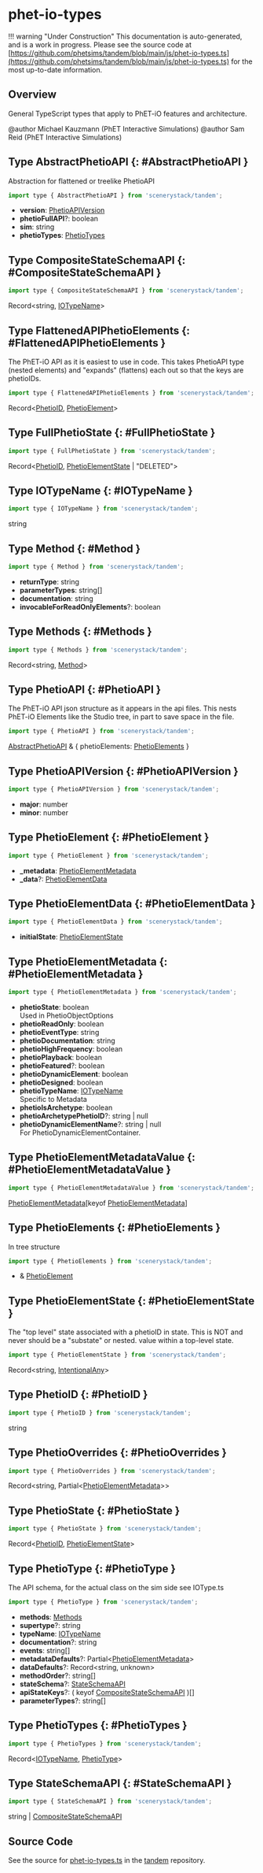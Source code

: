 # phet-io-types

!!! warning "Under Construction"
    This documentation is auto-generated, and is a work in progress. Please see the source code at
    [https://github.com/phetsims/tandem/blob/main/js/phet-io-types.ts](https://github.com/phetsims/tandem/blob/main/js/phet-io-types.ts) for the most up-to-date information.

## Overview

General TypeScript types that apply to PhET-iO features and architecture.

@author Michael Kauzmann (PhET Interactive Simulations)
@author Sam Reid (PhET Interactive Simulations)

## Type AbstractPhetioAPI {: #AbstractPhetioAPI }


Abstraction for flattened or treelike PhetioAPI

```js
import type { AbstractPhetioAPI } from 'scenerystack/tandem';
```


- **version**: [PhetioAPIVersion](../tandem/phet-io-types.md#PhetioAPIVersion)
- **phetioFullAPI**?: <span style="color: hsla(calc(var(--md-hue) + 180deg),80%,40%,1);">boolean</span>
- **sim**: <span style="color: hsla(calc(var(--md-hue) + 180deg),80%,40%,1);">string</span>
- **phetioTypes**: [PhetioTypes](../tandem/phet-io-types.md#PhetioTypes)




## Type CompositeStateSchemaAPI {: #CompositeStateSchemaAPI }


```js
import type { CompositeStateSchemaAPI } from 'scenerystack/tandem';
```


Record&lt;<span style="color: hsla(calc(var(--md-hue) + 180deg),80%,40%,1);">string</span>, [IOTypeName](../tandem/phet-io-types.md#IOTypeName)&gt;



## Type FlattenedAPIPhetioElements {: #FlattenedAPIPhetioElements }


The PhET-iO API as it is easiest to use in code. This takes PhetioAPI type (nested elements) and "expands" (flattens)
each out so that the keys are phetioIDs.

```js
import type { FlattenedAPIPhetioElements } from 'scenerystack/tandem';
```


Record&lt;[PhetioID](../tandem/phet-io-types.md#PhetioID), [PhetioElement](../tandem/phet-io-types.md#PhetioElement)&gt;



## Type FullPhetioState {: #FullPhetioState }


```js
import type { FullPhetioState } from 'scenerystack/tandem';
```


Record&lt;[PhetioID](../tandem/phet-io-types.md#PhetioID), [PhetioElementState](../tandem/phet-io-types.md#PhetioElementState) | "DELETED"&gt;



## Type IOTypeName {: #IOTypeName }


```js
import type { IOTypeName } from 'scenerystack/tandem';
```


<span style="color: hsla(calc(var(--md-hue) + 180deg),80%,40%,1);">string</span>



## Type Method {: #Method }


```js
import type { Method } from 'scenerystack/tandem';
```


- **returnType**: <span style="color: hsla(calc(var(--md-hue) + 180deg),80%,40%,1);">string</span>
- **parameterTypes**: <span style="color: hsla(calc(var(--md-hue) + 180deg),80%,40%,1);">string</span>[]
- **documentation**: <span style="color: hsla(calc(var(--md-hue) + 180deg),80%,40%,1);">string</span>
- **invocableForReadOnlyElements**?: <span style="color: hsla(calc(var(--md-hue) + 180deg),80%,40%,1);">boolean</span>




## Type Methods {: #Methods }


```js
import type { Methods } from 'scenerystack/tandem';
```


Record&lt;<span style="color: hsla(calc(var(--md-hue) + 180deg),80%,40%,1);">string</span>, [Method](../tandem/phet-io-types.md#Method)&gt;



## Type PhetioAPI {: #PhetioAPI }


The PhET-iO API json structure as it appears in the api files. This nests PhET-iO Elements like the Studio tree, in
part to save space in the file.

```js
import type { PhetioAPI } from 'scenerystack/tandem';
```


[AbstractPhetioAPI](../tandem/phet-io-types.md#AbstractPhetioAPI) &amp; { phetioElements: [PhetioElements](../tandem/phet-io-types.md#PhetioElements) }



## Type PhetioAPIVersion {: #PhetioAPIVersion }


```js
import type { PhetioAPIVersion } from 'scenerystack/tandem';
```


- **major**: <span style="color: hsla(calc(var(--md-hue) + 180deg),80%,40%,1);">number</span>
- **minor**: <span style="color: hsla(calc(var(--md-hue) + 180deg),80%,40%,1);">number</span>




## Type PhetioElement {: #PhetioElement }


```js
import type { PhetioElement } from 'scenerystack/tandem';
```


- **_metadata**: [PhetioElementMetadata](../tandem/phet-io-types.md#PhetioElementMetadata)
- **_data**?: [PhetioElementData](../tandem/phet-io-types.md#PhetioElementData)




## Type PhetioElementData {: #PhetioElementData }


```js
import type { PhetioElementData } from 'scenerystack/tandem';
```


- **initialState**: [PhetioElementState](../tandem/phet-io-types.md#PhetioElementState)




## Type PhetioElementMetadata {: #PhetioElementMetadata }


```js
import type { PhetioElementMetadata } from 'scenerystack/tandem';
```


- **phetioState**: <span style="color: hsla(calc(var(--md-hue) + 180deg),80%,40%,1);">boolean</span>
<br>  Used in PhetioObjectOptions
- **phetioReadOnly**: <span style="color: hsla(calc(var(--md-hue) + 180deg),80%,40%,1);">boolean</span>
- **phetioEventType**: <span style="color: hsla(calc(var(--md-hue) + 180deg),80%,40%,1);">string</span>
- **phetioDocumentation**: <span style="color: hsla(calc(var(--md-hue) + 180deg),80%,40%,1);">string</span>
- **phetioHighFrequency**: <span style="color: hsla(calc(var(--md-hue) + 180deg),80%,40%,1);">boolean</span>
- **phetioPlayback**: <span style="color: hsla(calc(var(--md-hue) + 180deg),80%,40%,1);">boolean</span>
- **phetioFeatured**?: <span style="color: hsla(calc(var(--md-hue) + 180deg),80%,40%,1);">boolean</span>
- **phetioDynamicElement**: <span style="color: hsla(calc(var(--md-hue) + 180deg),80%,40%,1);">boolean</span>
- **phetioDesigned**: <span style="color: hsla(calc(var(--md-hue) + 180deg),80%,40%,1);">boolean</span>
- **phetioTypeName**: [IOTypeName](../tandem/phet-io-types.md#IOTypeName)
<br>  Specific to Metadata
- **phetioIsArchetype**: <span style="color: hsla(calc(var(--md-hue) + 180deg),80%,40%,1);">boolean</span>
- **phetioArchetypePhetioID**?: <span style="color: hsla(calc(var(--md-hue) + 180deg),80%,40%,1);">string</span> | <span style="color: hsla(calc(var(--md-hue) + 180deg),80%,40%,1);">null</span>
- **phetioDynamicElementName**?: <span style="color: hsla(calc(var(--md-hue) + 180deg),80%,40%,1);">string</span> | <span style="color: hsla(calc(var(--md-hue) + 180deg),80%,40%,1);">null</span>
<br>  For PhetioDynamicElementContainer.




## Type PhetioElementMetadataValue {: #PhetioElementMetadataValue }


```js
import type { PhetioElementMetadataValue } from 'scenerystack/tandem';
```


[PhetioElementMetadata](../tandem/phet-io-types.md#PhetioElementMetadata)[keyof [PhetioElementMetadata](../tandem/phet-io-types.md#PhetioElementMetadata)]



## Type PhetioElements {: #PhetioElements }


In tree structure

```js
import type { PhetioElements } from 'scenerystack/tandem';
```


- &amp; [PhetioElement](../tandem/phet-io-types.md#PhetioElement)




## Type PhetioElementState {: #PhetioElementState }


The "top level" state associated with a phetioID in state. This is NOT and never should be a "substate" or nested.
value within a top-level state.

```js
import type { PhetioElementState } from 'scenerystack/tandem';
```


Record&lt;<span style="color: hsla(calc(var(--md-hue) + 180deg),80%,40%,1);">string</span>, [IntentionalAny](../phet-core/IntentionalAny.md)&gt;



## Type PhetioID {: #PhetioID }


```js
import type { PhetioID } from 'scenerystack/tandem';
```


<span style="color: hsla(calc(var(--md-hue) + 180deg),80%,40%,1);">string</span>



## Type PhetioOverrides {: #PhetioOverrides }


```js
import type { PhetioOverrides } from 'scenerystack/tandem';
```


Record&lt;<span style="color: hsla(calc(var(--md-hue) + 180deg),80%,40%,1);">string</span>, Partial&lt;[PhetioElementMetadata](../tandem/phet-io-types.md#PhetioElementMetadata)&gt;&gt;



## Type PhetioState {: #PhetioState }


```js
import type { PhetioState } from 'scenerystack/tandem';
```


Record&lt;[PhetioID](../tandem/phet-io-types.md#PhetioID), [PhetioElementState](../tandem/phet-io-types.md#PhetioElementState)&gt;



## Type PhetioType {: #PhetioType }


The API schema, for the actual class on the sim side see IOType.ts

```js
import type { PhetioType } from 'scenerystack/tandem';
```


- **methods**: [Methods](../tandem/phet-io-types.md#Methods)
- **supertype**?: <span style="color: hsla(calc(var(--md-hue) + 180deg),80%,40%,1);">string</span>
- **typeName**: [IOTypeName](../tandem/phet-io-types.md#IOTypeName)
- **documentation**?: <span style="color: hsla(calc(var(--md-hue) + 180deg),80%,40%,1);">string</span>
- **events**: <span style="color: hsla(calc(var(--md-hue) + 180deg),80%,40%,1);">string</span>[]
- **metadataDefaults**?: Partial&lt;[PhetioElementMetadata](../tandem/phet-io-types.md#PhetioElementMetadata)&gt;
- **dataDefaults**?: Record&lt;<span style="color: hsla(calc(var(--md-hue) + 180deg),80%,40%,1);">string</span>, <span style="color: hsla(calc(var(--md-hue) + 180deg),80%,40%,1);">unknown</span>&gt;
- **methodOrder**?: <span style="color: hsla(calc(var(--md-hue) + 180deg),80%,40%,1);">string</span>[]
- **stateSchema**?: [StateSchemaAPI](../tandem/phet-io-types.md#StateSchemaAPI)
- **apiStateKeys**?: ( keyof [CompositeStateSchemaAPI](../tandem/phet-io-types.md#CompositeStateSchemaAPI) )[]
- **parameterTypes**?: <span style="color: hsla(calc(var(--md-hue) + 180deg),80%,40%,1);">string</span>[]




## Type PhetioTypes {: #PhetioTypes }


```js
import type { PhetioTypes } from 'scenerystack/tandem';
```


Record&lt;[IOTypeName](../tandem/phet-io-types.md#IOTypeName), [PhetioType](../tandem/phet-io-types.md#PhetioType)&gt;



## Type StateSchemaAPI {: #StateSchemaAPI }


```js
import type { StateSchemaAPI } from 'scenerystack/tandem';
```


<span style="color: hsla(calc(var(--md-hue) + 180deg),80%,40%,1);">string</span> | [CompositeStateSchemaAPI](../tandem/phet-io-types.md#CompositeStateSchemaAPI)



## Source Code

See the source for [phet-io-types.ts](https://github.com/phetsims/tandem/blob/main/js/phet-io-types.ts) in the [tandem](https://github.com/phetsims/tandem) repository.
